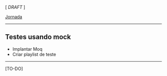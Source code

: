 [ _DRAFT_ ]

[Jornada](jornada)

---

## Testes usando mock

- Implantar Moq
- Criar playlist de teste

---

[TO-DO]